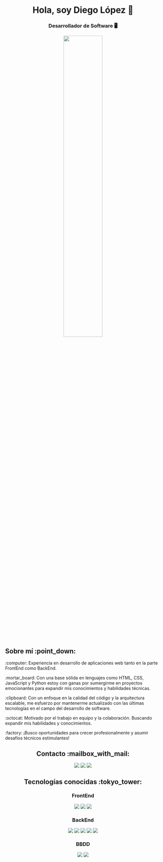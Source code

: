 <div align="center">
	<h1>Hola, soy Diego López 👋</h1>
  <h3>Desarrollador de Software 🖥️</h3>
  <img width="50%" height="50%" src="https://www.gruposicom.com/wp-content/uploads/2022/07/php-vigo.png">
</div>
<div>
  <h2>Sobre mí :point_down:</h2>
  <p>:computer: Experiencia en desarrollo de aplicaciones web tanto en la parte FrontEnd como BackEnd.</p>
  <p>:mortar_board: Con una base sólida en lenguajes como HTML, CSS, JavaScript y Python estoy con ganas por sumergirme en proyectos emocionantes para expandir mis conocimientos y habilidades técnicas.</p>
  <p>:clipboard: Con un enfoque en la calidad del código y la arquitectura escalable, me esfuerzo por mantenerme actualizado con las últimas tecnologías en el campo del desarrollo de software.</p>
  <p>:octocat: Motivado por el trabajo en equipo y la colaboración. Buscando expandir mis habilidades y conocimientos.</p>
  <p>:factory: ¡Busco oportunidades para crecer profesionalmente y asumir desafíos técnicos estimulantes!</p>
</div>

<div align="center">
  <h2>Contacto :mailbox_with_mail:</h2>
  <a href="#"><img src="https://img.shields.io/badge/Gmail-D14836?style=for-the-badge&logo=gmail&logoColor=white"></a>
  <a href="#"><img src="https://img.shields.io/badge/LinkedIn-0077B5?style=for-the-badge&logo=linkedin&logoColor=white"></a>
  <a href="#"><img src="https://img.shields.io/badge/GitHub-100000?style=for-the-badge&logo=github&logoColor=white"></a>
</div>

<div align="center">
  <h2>Tecnologías conocidas :tokyo_tower:</h2>
  
  <h3>FrontEnd</h3>
  <img src="https://skillicons.dev/icons?i=html">
  <img src="https://skillicons.dev/icons?i=css">
  <img src="https://skillicons.dev/icons?i=js">
  
  <h3>BackEnd</h3>
  <img src="https://skillicons.dev/icons?i=python">
  <img src="https://skillicons.dev/icons?i=django">
  <img src="https://skillicons.dev/icons?i=fastapi">
  <img src="https://skillicons.dev/icons?i=nodejs">
  <img src="https://skillicons.dev/icons?i=express">

  <h3>BBDD</h3>
  <img src="https://skillicons.dev/icons?i=mysql">
  <img src="https://skillicons.dev/icons?i=mongo">
</div>
